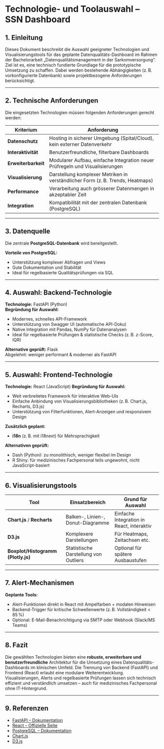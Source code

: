 # Technologie- und Toolauswahl – SSN Dashboard

## 1. Einleitung

Dieses Dokument beschreibt die Auswahl geeigneter Technologien und Visualisierungstools für das geplante Datenqualitäts-Dashboard im Rahmen der Bachelorarbeit „Datenqualitätsmanagement in der Sarkomversorgung“. Ziel ist es, eine technisch fundierte Grundlage für die prototypische Umsetzung zu schaffen. Dabei werden bestehende Abhängigkeiten (z. B. vorkonfigurierte Datenbank) sowie projektbezogene Anforderungen berücksichtigt.

---

## 2. Technische Anforderungen

Die eingesetzten Technologien müssen folgenden Anforderungen gerecht werden:

| Kriterium                 | Anforderung                                                                            |
|---------------------------|----------------------------------------------------------------------------------------|
| **Datenschutz**           | Hosting in sicherer Umgebung (Spital/Cloud), kein externer Datenverkehr               |
| **Interaktivität**        | Benutzerfreundliche, filterbare Dashboards                                            |
| **Erweiterbarkeit**       | Modularer Aufbau, einfache Integration neuer Prüfregeln und Visualisierungen          |
| **Visualisierung**        | Darstellung komplexer Metriken in verständlicher Form (z. B. Trends, Heatmaps)        |
| **Performance**           | Verarbeitung auch grösserer Datenmengen in akzeptabler Zeit                          |
| **Integration**           | Kompatibilität mit der zentralen Datenbank (PostgreSQL)        |

---

## 3. Datenquelle

Die zentrale **PostgreSQL-Datenbank** wird bereitgestellt.  

**Vorteile von PostgreSQL:**
- Unterstützung komplexer Abfragen und Views
- Gute Dokumentation und Stabilität
- Ideal für regelbasierte Qualitätsprüfungen via SQL

---

## 4. Auswahl: Backend-Technologie

**Technologie:** FastAPI (Python)  
**Begründung für Auswahl:**
- Modernes, schnelles API-Framework  
- Unterstützung von Swagger UI (automatische API-Doku)  
- Native Integration mit Pandas, NumPy für Datenanalysen  
- Ideal für regelbasierte Prüfungen & statistische Checks (z. B. z-Score, IQR)  

**Alternative geprüft:** Flask  
Abgelehnt: weniger performant & moderner als FastAPI

---

## 5. Auswahl: Frontend-Technologie

**Technologie:** React (JavaScript)
**Begründung für Auswahl:**

- Weit verbreitetes Framework für interaktive Web-UIs  
- Einfache Anbindung von Visualisierungsbibliotheken (z. B. Chart.js, Recharts, D3.js)  
- Unterstützung von Filterfunktionen, Alert-Anzeigen und responsivem Design  

**Zusätzlich geplant:**  
- **i18n** (z. B. mit i18next) für Mehrsprachigkeit

**Alternativen geprüft:**  
- Dash (Python): zu monolithisch, weniger flexibel im Design  
- R Shiny: für medizinisches Fachpersonal teils ungewohnt, nicht JavaScript-basiert

---

## 6. Visualisierungstools

| Tool        | Einsatzbereich                  | Grund für Auswahl                |
|-------------|----------------------------------|----------------------------------|
| **Chart.js** / **Recharts** | Balken-, Linien-, Donut-Diagramme | Einfache Integration in React, interaktiv |
| **D3.js**   | Komplexere Darstellungen        | Für Heatmaps, Zeitachsen etc.    |
| **Boxplot/Histogramm (Plotly.js)** | Statistische Darstellung von Outliers | Optional für spätere Ausbaustufen |

---

## 7. Alert-Mechanismen

**Geplante Tools:**
- Alert-Funktionen direkt in React mit Ampelfarben + modalen Hinweisen
- Backend-Trigger für kritische Schwellenwerte (z. B. Vollständigkeit < 85 %)
- Optional: E-Mail-Benachrichtigung via SMTP oder Webhook (Slack/MS Teams)

---

## 8. Fazit

Die gewählten Technologien bieten eine **robuste, erweiterbare und benutzerfreundliche** Architektur für die Umsetzung eines Datenqualitäts-Dashboards im klinischen Umfeld. Die Trennung von Backend (FastAPI) und Frontend (React) erlaubt eine modulare Weiterentwicklung. Visualisierungen, Alerts und regelbasierte Prüfungen lassen sich technisch effizient und verständlich umsetzen – auch für medizinisches Fachpersonal ohne IT-Hintergrund.

---

## 9. Referenzen

- [FastAPI – Dokumentation](https://fastapi.tiangolo.com/)  
- [React – Offizielle Seite](https://reactjs.org/)  
- [PostgreSQL – Dokumentation](https://www.postgresql.org/docs/)  
- [Chart.js](https://www.chartjs.org/)  
- [D3.js](https://d3js.org/)  
